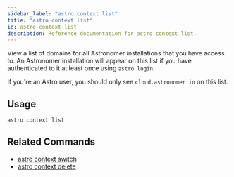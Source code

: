 ```yaml
---
sidebar_label: "astro context list"
title: "astro context list"
id: astro-context-list
description: Reference documentation for astro context list.
---
```


View a list of domains for all Astronomer installations that you have access to. An Astronomer installation will appear on this list if you have authenticated to it at least once using `astro login`.

If you're an Astro user, you should only see `cloud.astronomer.io` on this list.

## Usage

```sh
astro context list
```

## Related Commands

- [astro context switch](cli/astro-context-switch.md)
- [astro context delete](cli/astro-context-delete.md)
